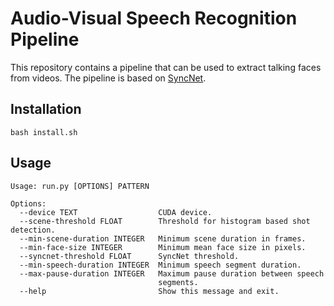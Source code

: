 # Audio-Visual Speech Recognition Pipeline
This repository contains a pipeline that can be used to extract talking faces from videos. The pipeline is based on [SyncNet](https://github.com/joonson/syncnet_python).

## Installation
```
bash install.sh
```

## Usage
```
Usage: run.py [OPTIONS] PATTERN

Options:
  --device TEXT                  CUDA device.
  --scene-threshold FLOAT        Threshold for histogram based shot detection.
  --min-scene-duration INTEGER   Minimum scene duration in frames.
  --min-face-size INTEGER        Minimum mean face size in pixels.
  --syncnet-threshold FLOAT      SyncNet threshold.
  --min-speech-duration INTEGER  Minimum speech segment duration.
  --max-pause-duration INTEGER   Maximum pause duration between speech
                                 segments.
  --help                         Show this message and exit.
```
